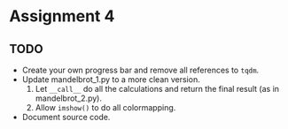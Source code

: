 # Assignment 4

## TODO

* Create your own progress bar and remove all references to `tqdm`.
* Update mandelbrot\_1.py to a more clean version.
    1. Let `__call__` do all the calculations and return the final result (as in mandelbrot\_2.py).
    2. Allow `imshow()` to do all colormapping.
* Document source code.
